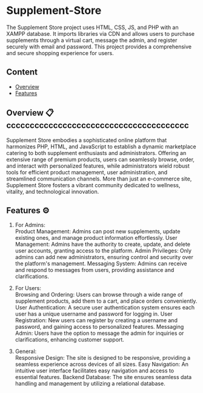 # Supplement-Store
The Supplement Store project uses HTML, CSS, JS, and PHP with an XAMPP database. It imports libraries via CDN and allows users to purchase supplements through a virtual cart, message the admin, and register securely with email and password. This project provides a comprehensive and secure shopping experience for users.

## Content

- [Overview](https://github.com/NisalWick2002/Supplement-Store?tab=readme-ov-file#overview-)
- [Features](https://github.com/NisalWick2002/Supplement-Store?tab=readme-ov-file#features-%EF%B8%8F)

## Overview 📋ccccccccccccccccccccccccccccccccccccccc

Supplement Store embodies a sophisticated online platform that harmonizes PHP, HTML, and JavaScript to establish a dynamic marketplace catering to both supplement enthusiasts and administrators. Offering an extensive range of premium products, users can seamlessly browse, order, and interact with personalized features, while administrators wield robust tools for efficient product management, user administration, and streamlined communication channels. More than just an e-commerce site, Supplement Store fosters a vibrant community dedicated to wellness, vitality, and technological innovation.

## Features ⚙️

1. For Admins:<br>
Product Management: Admins can post new supplements, update existing ones, and manage product information effortlessly.
User Management: Admins have the authority to create, update, and delete user accounts, granting access to the platform.
Admin Privileges: Only admins can add new administrators, ensuring control and security over the platform's management.
Messaging System: Admins can receive and respond to messages from users, providing assistance and clarifications.

3. For Users:<br>
Browsing and Ordering: Users can browse through a wide range of supplement products, add them to a cart, and place orders conveniently.
User Authentication: A secure user authentication system ensures each user has a unique username and password for logging in.
User Registration: New users can register by creating a username and password, and gaining access to personalized features.
Messaging Admin: Users have the option to message the admin for inquiries or clarifications, enhancing customer support.

5. General:<br>
Responsive Design: The site is designed to be responsive, providing a seamless experience across devices of all sizes.
Easy Navigation: An intuitive user interface facilitates easy navigation and access to essential features.
Backend Database: The site ensures seamless data handling and management by utilizing a relational database.
